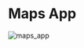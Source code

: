 # Maps App
![maps_app](https://user-images.githubusercontent.com/77985884/138363236-c0e6c730-e895-42c3-89a0-8bde9cf58c15.png)
